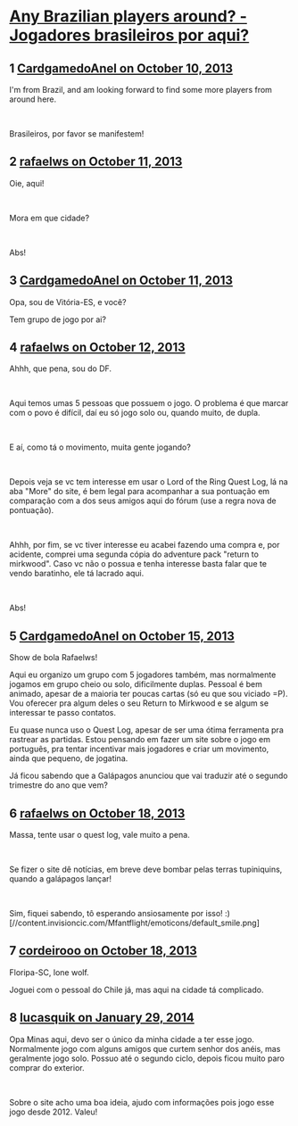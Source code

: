 # [Any Brazilian players around? - Jogadores brasileiros por aqui?](https://community.fantasyflightgames.com/topic/91821-any-brazilian-players-around-jogadores-brasileiros-por-aqui/)

## 1 [CardgamedoAnel on October 10, 2013](https://community.fantasyflightgames.com/topic/91821-any-brazilian-players-around-jogadores-brasileiros-por-aqui/?do=findComment&comment=885421)

I'm from Brazil, and am looking forward to find some more players from around here.

 

Brasileiros, por favor se manifestem!

## 2 [rafaelws on October 11, 2013](https://community.fantasyflightgames.com/topic/91821-any-brazilian-players-around-jogadores-brasileiros-por-aqui/?do=findComment&comment=886273)

Oie, aqui!

 

Mora em que cidade?

 

Abs!

## 3 [CardgamedoAnel on October 11, 2013](https://community.fantasyflightgames.com/topic/91821-any-brazilian-players-around-jogadores-brasileiros-por-aqui/?do=findComment&comment=886285)

Opa, sou de Vitória-ES, e você?

Tem grupo de jogo por ai?

## 4 [rafaelws on October 12, 2013](https://community.fantasyflightgames.com/topic/91821-any-brazilian-players-around-jogadores-brasileiros-por-aqui/?do=findComment&comment=887292)

Ahhh, que pena, sou do DF.

 

Aqui temos umas 5 pessoas que possuem o jogo. O problema é que marcar com o povo é difícil, daí eu só jogo solo ou, quando muito, de dupla.

 

E aí, como tá o movimento, muita gente jogando?

 

Depois veja se vc tem interesse em usar o Lord of the Ring Quest Log, lá na aba "More" do site, é bem legal para acompanhar a sua pontuação em comparação com a dos seus amigos aqui do fórum (use a regra nova de pontuação).

 

Ahhh, por fim, se vc tiver interesse eu acabei fazendo uma compra e, por acidente, comprei uma segunda cópia do adventure pack "return to mirkwood". Caso vc não o possua e tenha interesse basta falar que te vendo baratinho, ele tá lacrado aqui.

 

Abs!

## 5 [CardgamedoAnel on October 15, 2013](https://community.fantasyflightgames.com/topic/91821-any-brazilian-players-around-jogadores-brasileiros-por-aqui/?do=findComment&comment=888761)

Show de bola Rafaelws!

Aqui eu organizo um grupo com 5 jogadores também, mas normalmente jogamos em grupo cheio ou solo, dificilmente duplas. Pessoal é bem animado, apesar de a maioria ter poucas cartas (só eu que sou viciado =P). Vou oferecer pra algum deles o seu Return to Mirkwood e se algum se interessar te passo contatos.

Eu quase nunca uso o Quest Log, apesar de ser uma ótima ferramenta pra rastrear as partidas. Estou pensando em fazer um site sobre o jogo em português, pra tentar incentivar mais jogadores e criar um movimento, ainda que pequeno, de jogatina. 

Já ficou sabendo que a Galápagos anunciou que vai traduzir até o segundo trimestre do ano que vem?

## 6 [rafaelws on October 18, 2013](https://community.fantasyflightgames.com/topic/91821-any-brazilian-players-around-jogadores-brasileiros-por-aqui/?do=findComment&comment=891175)

Massa, tente usar o quest log, vale muito a pena.

 

Se fizer o site dê notícias, em breve deve bombar pelas terras tupiniquins, quando a galápagos lançar!

 

Sim, fiquei sabendo, tô esperando ansiosamente por isso! :) [//content.invisioncic.com/Mfantflight/emoticons/default_smile.png]

## 7 [cordeirooo on October 18, 2013](https://community.fantasyflightgames.com/topic/91821-any-brazilian-players-around-jogadores-brasileiros-por-aqui/?do=findComment&comment=891266)

Floripa-SC, lone wolf.

Joguei com o pessoal do Chile já, mas aqui na cidade tá complicado.

## 8 [lucasquik on January 29, 2014](https://community.fantasyflightgames.com/topic/91821-any-brazilian-players-around-jogadores-brasileiros-por-aqui/?do=findComment&comment=967683)

Opa
Minas aqui, devo ser o único da minha cidade a ter esse jogo.
Normalmente jogo com alguns amigos que curtem senhor dos anéis, mas geralmente jogo solo.
Possuo até o segundo ciclo, depois ficou muito paro comprar do exterior.

 

Sobre o site acho uma boa ideia, ajudo com informações pois jogo esse jogo desde 2012.
Valeu!

